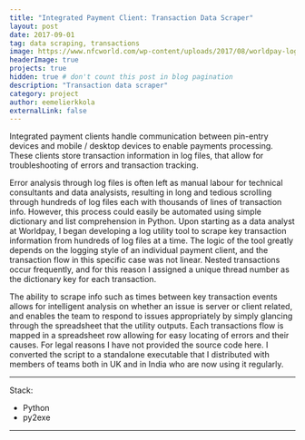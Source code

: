 ```yaml
---
title: "Integrated Payment Client: Transaction Data Scraper"
layout: post
date: 2017-09-01
tag: data scraping, transactions
image: https://www.nfcworld.com/wp-content/uploads/2017/08/worldpay-logo-200w.jpg
headerImage: true
projects: true
hidden: true # don't count this post in blog pagination
description: "Transaction data scraper"
category: project
author: eemelierkkola
externalLink: false
---
```



Integrated payment clients handle communication between pin-entry devices and mobile / desktop devices to enable payments processing. These clients store transaction information in log files, that allow for troubleshooting of errors and transaction tracking. 

Error analysis through log files is often left as manual labour for technical consultants and data analysists, resulting in long and tedious scrolling through hundreds of log files each with thousands of lines of transaction info. However, this process could easily be automated using simple dictionary and list comprehension in Python. Upon starting as a data analyst at Worldpay, I began developing a log utility tool to scrape key transaction information from hundreds of log files at a time. The logic of the tool greatly depends on the logging style of an individual payment client, and the transaction flow in this specific case was not linear. Nested transactions occur frequently, and for this reason I assigned a unique thread number as the dictionary key for each transaction. 

The ability to scrape info such as times between key transaction events allows for intelligent analysis on whether an issue is server or client related, and enables the team to respond to issues appropriately by simply glancing through the spreadsheet that the utility outputs. Each transactions flow is mapped in a spreadsheet row allowing for easy locating of errors and their causes. For legal reasons I have not provided the source code here. I converted the script to a standalone executable that I distributed with members of teams both in UK and in India who are now using it regularly. 

---

Stack:

- Python
- py2exe

---

